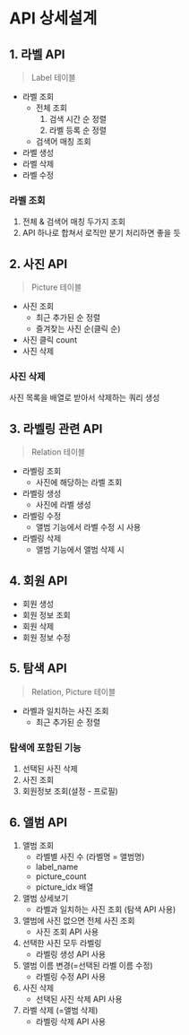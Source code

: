 # API 상세설계

## 1. 라벨 API

> Label 테이블

- 라벨 조회
    - 전체 조회
        1. 검색 시간 순 정렬
        2. 라벨 등록 순 정렬
    - 검색어 매칭 조회
- 라벨 생성
- 라벨 삭제
- 라벨 수정


### 라벨 조회
1. 전체 & 검색어 매칭 두가지 조회
2. API 하나로 합쳐서 로직만 분기 처리하면 좋을 듯


## 2. 사진 API

> Picture 테이블

- 사진 조회
    - 최근 추가된 순 정렬
    - 즐겨찾는 사진 순(클릭 순)
- 사진 클릭 count
- 사진 삭제

### 사진 삭제
사진 목록을 배열로 받아서 삭제하는 쿼리 생성

## 3. 라벨링 관련 API

> Relation 테이블

- 라벨링 조회
    - 사진에 해당하는 라벨 조회
- 라벨링 생성
    - 사진에 라벨 생성
- 라벨링 수정
    - 앨범 기능에서 라벨 수정 시 사용
- 라벨링 삭제
    - 앨범 기능에서 앨범 삭제 시

## 4. 회원 API

- 회원 생성
- 회원 정보 조회
- 회원 삭제
- 회원 정보 수정

## 5. 탐색 API

> Relation, Picture 테이블

- 라벨과 일치하는 사진 조회
    - 최근 추가된 순 정렬

### 탐색에 포함된 기능
1. 선택된 사진 삭제
2. 사진 조회
3. 회원정보 조회(설정 - 프로필)

## 6. 앨범 API

1. 앨범 조회
    - 라벨별 사진 수 (라벨명 = 앨범명)
    - label_name
    - picture_count
    - picture_idx 배열
2. 앨범 상세보기
    - 라벨과 일치하는 사진 조회 (탐색 API 사용)
3. 앨범에 사진 없으면 전체 사진 조회
    - 사진 조회 API 사용
4. 선택한 사진 모두 라벨링
    - 라벨링 생성 API 사용
5. 앨범 이름 변경(=선택된 라벨 이름 수정)
    - 라벨링 수정 API 사용
5. 사진 삭제
    - 선택된 사진 삭제 API 사용
6. 라벨 삭제 (=앨범 삭제)
    - 라벨링 삭제 API 사용


